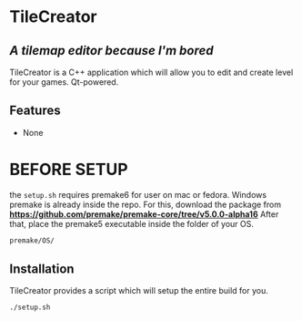 # TileCreator
## _A tilemap editor because I'm bored_

TileCreator is a C++ application which will allow you to edit and create level for your games.
Qt-powered.

## Features

- None

# BEFORE SETUP

the `setup.sh` requires premake6 for user on mac or fedora. Windows premake is already inside the repo.
For this, download the package from
**https://github.com/premake/premake-core/tree/v5.0.0-alpha16**
 After that, place the premake5 executable inside the folder of your OS.

 ```bash
 premake/OS/
 ```


## Installation

TileCreator provides a script which will setup the entire build for you.

```sh
./setup.sh
```
